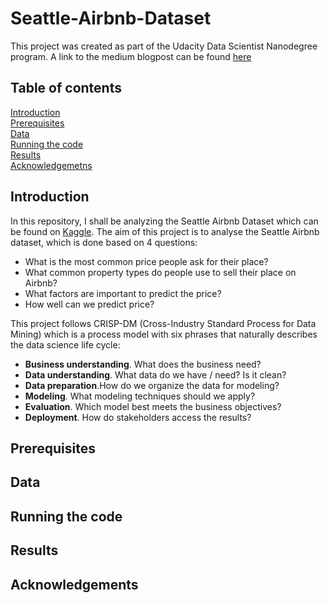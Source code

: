 # Seattle-Airbnb-Dataset
This project was created as part of the Udacity Data Scientist Nanodegree program. A link to the medium blogpost can be found [here](https://github.com/user/repo/blob/branch/other_file.md)

## Table of contents
[Introduction](#Introduction) <br />
[Prerequisites](#Prerequisites) <br />
[Data](#Data) <br />
[Running the code](#Running_the_code) <br />
[Results](#Results) <br />
[Acknowledgemetns](#Acknowledgements) <br />

## Introduction
In this repository, I shall be analyzing the Seattle Airbnb Dataset which can be found on [Kaggle](https://www.kaggle.com/airbnb/seattle). The aim of this project is to analyse the Seattle Airbnb dataset, which is done based on 4 questions:
- What is the most common price people ask for their place?
- What common property types do people use to sell their place on Airbnb?
- What factors are important to predict the price?
- How well can we predict price?

This project follows CRISP-DM (Cross-Industry Standard Process for Data Mining) which is a process model with six phrases that naturally describes the data science life cycle:
- **Business understanding**. What does the business need?
- **Data understanding**. What data do we have / need? Is it clean?
- **Data preparation**.How do we organize the data for modeling?
- **Modeling**. What modeling techniques should we apply?
- **Evaluation**. Which model best meets the business objectives?
- **Deployment**. How do stakeholders access the results?


## Prerequisites


## Data


## Running the code



## Results



## Acknowledgements
